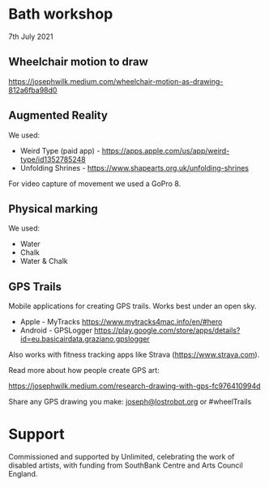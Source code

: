 # Bath workshop 
7th July 2021

## Wheelchair motion to draw

https://josephwilk.medium.com/wheelchair-motion-as-drawing-812a6fba98d0

## Augmented Reality

We used:
* Weird Type (paid app) - https://apps.apple.com/us/app/weird-type/id1352785248
* Unfolding Shrines - https://www.shapearts.org.uk/unfolding-shrines

For video capture of movement we used a GoPro 8.

## Physical marking 

We used:
* Water
* Chalk
* Water & Chalk

## GPS Trails

Mobile applications for creating GPS trails. Works best under an open sky.

* Apple - MyTracks https://www.mytracks4mac.info/en/#hero
* Android - GPSLogger https://play.google.com/store/apps/details?id=eu.basicairdata.graziano.gpslogger

Also works with fitness tracking apps like Strava (https://www.strava.com). 

Read more about how people create GPS art:

https://josephwilk.medium.com/research-drawing-with-gps-fc976410994d


Share any GPS drawing you make: 
joseph@lostrobot.org or #wheelTrails

# Support
Commissioned and supported by Unlimited, celebrating the work of disabled artists, with funding from SouthBank Centre and Arts Council England.

